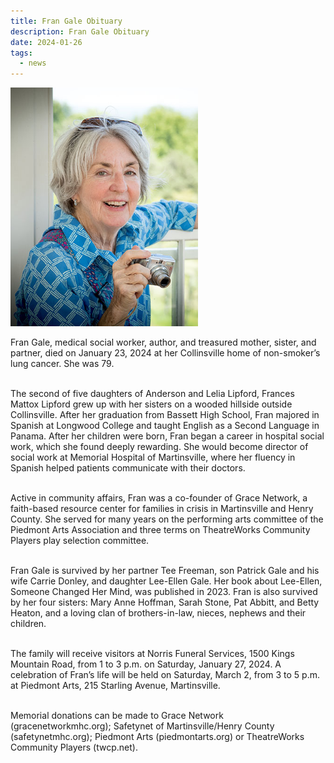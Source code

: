 ```yaml
---
title: Fran Gale Obituary
description: Fran Gale Obituary
date: 2024-01-26
tags:
  - news
---
```

<div class="container col-xxl-8">
  <div class="row flex-lg-row-reverse align-items-center g-5 py-5">
      <div class="col-10 col-sm-8 col-lg-6"><img class="d-block mx-lg-auto img-fluid" src="/img/fran.jpg" width="300px"></div>
      <div class="col-10 col-sm-8 col-lg-6">
        <div class="col-lg-6">
        
Fran Gale, medical social worker, author, and treasured mother, sister, and partner, died on January 23, 2024 at her Collinsville home of non-smoker’s lung cancer. She was 79.
<br/><br/>

The second of five daughters of Anderson and Lelia Lipford, Frances Mattox Lipford grew up with her sisters on a wooded hillside outside Collinsville. After her graduation from Bassett High School, Fran majored in Spanish at Longwood College and taught English as a Second Language in Panama. After her children were born, Fran began a career in hospital social work, which she found deeply rewarding. She would become director of social work at Memorial Hospital of Martinsville, where her fluency in Spanish helped patients communicate with their doctors.
<br/><br/>

Active in community affairs, Fran was a co-founder of Grace Network, a faith-based resource center for families in crisis in Martinsville and Henry County. She served for many years on the performing arts committee of the Piedmont Arts Association and three terms on TheatreWorks Community Players play selection committee.
<br/><br/>

Fran Gale is survived by her partner Tee Freeman, son Patrick Gale and his wife Carrie Donley, and daughter Lee-Ellen Gale. Her book about Lee-Ellen, Someone Changed Her Mind, was published in 2023. Fran is also survived by her four sisters: Mary Anne Hoffman, Sarah Stone, Pat Abbitt, and Betty Heaton, and a loving clan of brothers-in-law, nieces, nephews and their children.
<br/><br/>

The family will receive visitors at Norris Funeral Services, 1500 Kings Mountain Road, from 1 to 3 p.m. on Saturday, January 27, 2024. A celebration of Fran’s life will be held on Saturday, March 2, from 3 to 5 p.m. at Piedmont Arts, 215 Starling Avenue, Martinsville.
<br/><br/>

Memorial donations can be made to Grace Network (gracenetworkmhc.org); Safetynet of Martinsville/Henry County (safetynetmhc.org); Piedmont Arts (piedmontarts.org) or TheatreWorks Community Players (twcp.net).
        </div>
      </div>
  <div>
</div>



